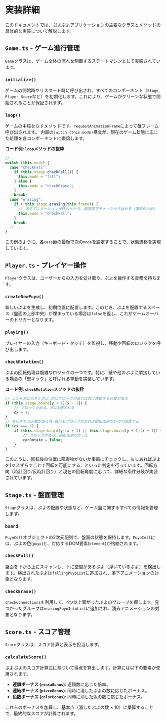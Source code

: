 # 実装詳細

このドキュメントでは、ぷよぷよアプリケーションの主要なクラスとメソッドの具体的な実装について解説します。

## `Game.ts` - ゲーム進行管理

`Game`クラスは、ゲーム全体の流れを制御するステートマシンとして実装されています。

### `initialize()`

ゲームの開始時やリスタート時に呼び出され、すべてのコンポーネント（`Stage`, `Player`, `Score`など）を初期化します。これにより、ゲームがクリーンな状態で開始されることが保証されます。

### `loop()`

ゲームの中核をなすメソッドです。`requestAnimationFrame`によって毎フレーム呼び出されます。
内部の`switch (this.mode)`構文が、現在のゲーム状態に応じた処理を各コンポーネントに委譲します。

**コード例: `loop`メソッドの抜粋**
```typescript
// ...
switch (this.mode) {
  case "checkFall":
    if (this.stage.checkFall()) {
      this.mode = "fall";
    } else {
      this.mode = "checkErase";
    }
    break;
  case "erasing":
    if (!this.stage.erasing(this.frame)) {
      // 消すアニメーションが終わったら、再度落下チェックから始める（連鎖のため）
      this.mode = "checkFall";
    }
    break;
  // ...
}
```
この例のように、各`case`節の最後で次の`mode`を設定することで、状態遷移を実現しています。

## `Player.ts` - プレイヤー操作

`Player`クラスは、ユーザーからの入力を受け取り、ぷよを操作する責務を持ちます。

### `createNewPuyo()`

新しいぷよを生成し、初期位置に配置します。このとき、ぷよを配置するスペース（盤面の上部中央）が埋まっている場合は`false`を返し、これがゲームオーバーのトリガーとなります。

### `playing()`

プレイヤーの入力（キーボード・タッチ）を監視し、移動や回転のロジックを呼び出します。

### `checkRotation()`

ぷよの回転処理は複雑なロジックの一つです。特に、壁や他のぷよに隣接している場合の「壁キック」と呼ばれる挙動を実装しています。

**コード例: `checkRotation`メソッドの抜粋**
```typescript
// 上から左に回すときに,左にブロックがあれば右に移動する必要がある
if (this.stage.board[y + 1][x - 1]) {
    // ブロックがある。右に1個ずれる
    cx = 1;
}
// 右にずれる必要がある時,右にもブロックがあれば回転出来ないので確認する
if (cx === 1) {
    if (this.stage.board[y][x + 1] || this.stage.board[y + 1][x + 1]) {
        // ブロックがある。回転出来なかった
        canRotate = false;
    }
}
```
このように、回転後の位置に障害物がないか事前にチェックし、もしあればぷよを1マスずらすことで回転を可能にする、といった判定を行っています。回転方向（時計回り/反時計回り）と現在の回転角度に応じて、詳細な条件分岐が実装されています。

## `Stage.ts` - 盤面管理

`Stage`クラスは、ぷよの配置や状態など、ゲーム盤に関するすべての情報を管理します。

### `board`

`PuyoCell`オブジェクトの2次元配列で、盤面の状態を保持します。`PuyoCell`には、ぷよの色(`puyo`)と、対応するDOM要素(`element`)が格納されます。

### `checkFall()`

盤面を下から上にスキャンし、下に空間があるぷよ（浮いているぷよ）を検出します。検出されたぷよは`fallingPuyoList`に追加され、落下アニメーションの対象となります。

### `checkErase()`

`checkConnections`を利用して、4つ以上繋がったぷよのグループを探します。見つかったグループは`erasingPuyoInfoList`に追加され、消去アニメーションの対象となります。

## `Score.ts` - スコア管理

`Score`クラスは、スコア計算と表示を担当します。

### `calculateScore()`

ぷよぷよのスコア計算式に基づいて得点を算出します。計算には以下の要素が使用されます。

-   **連鎖ボーナス (`rensaBonus`)**: 連鎖数に応じた倍率。
-   **連結ボーナス (`pieceBonus`)**: 同時に消したぷよの数に応じたボーナス。
-   **色数ボーナス (`colorBonus`)**: 同時に消した色の数に応じたボーナス。

これらのボーナスを加算し、基本点（消したぷよの数 × 10）に乗算することで、最終的なスコアが計算されます。

